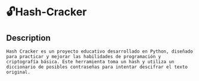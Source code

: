 # 🔓Hash-Cracker

## Description

    Hash Cracker es un proyecto educativo desarrollado en Python, diseñado para practicar y mejorar las habilidades de programación y criptografía básica. Este herramienta toma un hash y utiliza un diccionario de posibles contraseñas para intentar descifrar el texto original.